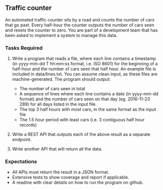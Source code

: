 ## Traffic counter

An automated traffic counter sits by a road and counts the number of cars that go past. Every half-hour the counter outputs the number of cars seen and resets the counter to zero. You are part of a development team that has been asked to implement a system to manage this data.

### Tasks Required
1. Write a program that reads a file, where each line contains a timestamp (in yyyy-mm-dd T hh:mm:ss format, i.e. ISO 8601) for the beginning of a half-hour and the number of cars seen that half hour. An example file is included in data/lines.txt. You can assume clean input, as these files are machine-generated. The program should output:
   * The number of cars seen in total
   * A sequence of lines where each line contains a date (in yyyy-mm-dd format) and the number of cars seen on that day (eg. 2016-11-23 289) for all days listed in the input file.
   * The top 3 half hours with most cars, in the same format as the input file
   * The 1.5 hour period with least cars (i.e. 3 contiguous half hour records)

2. Write a REST API that outputs each of the above result as a separate endpoint.
3. Write another API that will return all the data.

### Expectations
* All APIs must return the result in a JSON format.
* Extensive tests to show coverage and report if applicable.
* A readme with clear details on how to run the program on github.